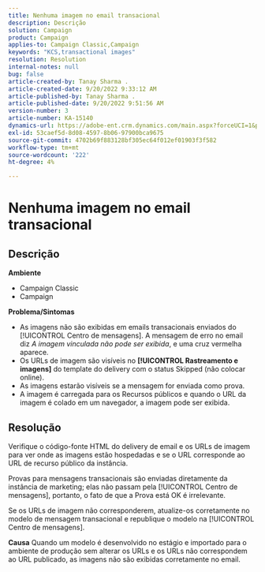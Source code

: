 ```yaml
---
title: Nenhuma imagem no email transacional
description: Descrição
solution: Campaign
product: Campaign
applies-to: Campaign Classic,Campaign
keywords: "KCS,transactional images"
resolution: Resolution
internal-notes: null
bug: false
article-created-by: Tanay Sharma .
article-created-date: 9/20/2022 9:33:12 AM
article-published-by: Tanay Sharma .
article-published-date: 9/20/2022 9:51:56 AM
version-number: 3
article-number: KA-15140
dynamics-url: https://adobe-ent.crm.dynamics.com/main.aspx?forceUCI=1&pagetype=entityrecord&etn=knowledgearticle&id=961ae13a-c738-ed11-9db1-002248086735
exl-id: 53caef5d-8d08-4597-8b06-97900bca9675
source-git-commit: 4702b69f883128bf305ec64f012ef01903f3f582
workflow-type: tm+mt
source-wordcount: '222'
ht-degree: 4%

---
```


# Nenhuma imagem no email transacional

## Descrição

<b>Ambiente</b>
- Campaign Classic
- Campaign



<b>Problema/Sintomas</b>
- As imagens não são exibidas em emails transacionais enviados do [!UICONTROL Centro de mensagens]. A mensagem de erro no email diz *A imagem vinculada não pode ser exibida*, e uma cruz vermelha aparece.
- Os URLs de imagem são visíveis no <b>[!UICONTROL Rastreamento e imagens]</b> do template do delivery com o status Skipped (não colocar online).
- As imagens estarão visíveis se a mensagem for enviada como prova.
- A imagem é carregada para os Recursos públicos e quando o URL da imagem é colado em um navegador, a imagem pode ser exibida.



## Resolução






Verifique o código-fonte HTML do delivery de email e os URLs de imagem para ver onde as imagens estão hospedadas e se o URL corresponde ao URL de recurso público da instância.



Provas para mensagens transacionais são enviadas diretamente da instância de marketing; elas não passam pela [!UICONTROL Centro de mensagens], portanto, o fato de que a Prova está OK é irrelevante.



Se os URLs de imagem não corresponderem, atualize-os corretamente no modelo de mensagem transacional e republique o modelo na [!UICONTROL Centro de mensagens].


<b>Causa</b>
Quando um modelo é desenvolvido no estágio e importado para o ambiente de produção sem alterar os URLs e os URLs não correspondem ao URL publicado, as imagens não são exibidas corretamente no email.
